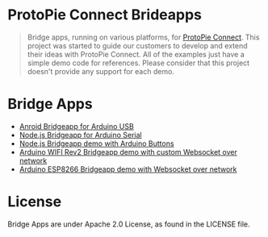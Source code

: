 # ProtoPie Connect Brideapps

> Bridge apps, running on various platforms, for [ProtoPie Connect](https://github.com/ProtoPie/protopie-connect-bridge-apps). This project was started to guide our customers to develop and extend their ideas with ProtoPie Connect. All of the examples just have a simple demo code for references. Please consider that this project doesn't provide any support for each demo.

# Bridge Apps

- [Anroid Bridgeapp for Arduino USB](./android-bridge-arduino-usb)
- [Node.js Bridgeapp for Arduino Serial](./node-bridge-arduino-serial)
- [Node.js Bridgeapp demo with Arduino Buttons](./node-bridge-arduino-buttons)
- [Arduino WIFI Rev2 Bridgeapp demo with custom Websocket over network](./arduino-wifi-rev2-bridge-websocket)
- [Arduino ESP8266 Bridgeapp demo with Websocket over network](./arduino-esp8266-bridge-websocket)

# License

Bridge Apps are under Apache 2.0 License, as found in the LICENSE file.